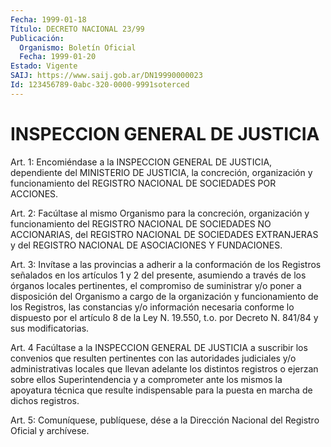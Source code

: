 ```yaml
---
Fecha: 1999-01-18
Título: DECRETO NACIONAL 23/99
Publicación:
  Organismo: Boletín Oficial
  Fecha: 1999-01-20
Estado: Vigente
SAIJ: https://www.saij.gob.ar/DN19990000023
Id: 123456789-0abc-320-0000-9991soterced
---
```

# INSPECCION GENERAL DE JUSTICIA

<a id="1"></a>
Art.  1: Encomiéndase a la INSPECCION  GENERAL  DE  JUSTICIA, dependiente del MINISTERIO DE JUSTICIA, la concreción, organización y funcionamiento  del  REGISTRO NACIONAL DE SOCIEDADES POR ACCIONES.

<a id="2"></a>
Art.  2:  Facúltase  al  mismo   Organismo  para  la  concreción, organización y funcionamiento del REGISTRO  NACIONAL  DE SOCIEDADES NO  ACCIONARIAS, del REGISTRO NACIONAL DE SOCIEDADES EXTRANJERAS  y del REGISTRO NACIONAL DE ASOCIACIONES Y FUNDACIONES.

<a id="3"></a>
Art.  3: Invítase a las provincias a adherir a la conformación de los Registros  señalados  en  los  artículos  1  y  2 del presente, asumiendo  a  través  de  los  órganos  locales  pertinentes,    el compromiso  de  suministrar y/o poner a disposición del Organismo a cargo de la organización  y  funcionamiento  de  los Registros, las constancias y/o información necesaria conforme lo  dispuesto por el artículo  8  de  la Ley N. 19.550, t.o. por Decreto N. 841/84  y sus modificatorias.

<a id="4"></a>
Art. 4  Facúltase  a la INSPECCION GENERAL DE JUSTICIA a suscribir los  convenios  que  resulten    pertinentes  con  las  autoridades judiciales  y/o administrativas locales  que  llevan  adelante  los distintos registros  o  ejerzan  sobre  ellos  Superintendencia y a comprometer  ante  los  mismos  la  apoyatura técnica  que  resulte indispensable  para  la  puesta  en  marcha   de  dichos  registros.

<a id="5"></a>
Art. 5: Comuníquese, publíquese, dése a la Dirección  Nacional del Registro Oficial y archívese.